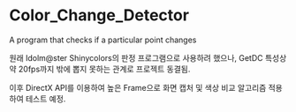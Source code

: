 # Color_Change_Detector
A program that checks if a particular point changes

원래 Idolm@ster Shinycolors의 판정 프로그램으로 사용하려 했으나,
GetDC 특성상 약 20fps까지 밖에 뽑지 못하는 관계로 프로젝트 동결됨.

이후 DirectX API를 이용하여 높은 Frame으로 화면 캡처 및 색상 비교 알고리즘 적용하여
테스트 예정.

